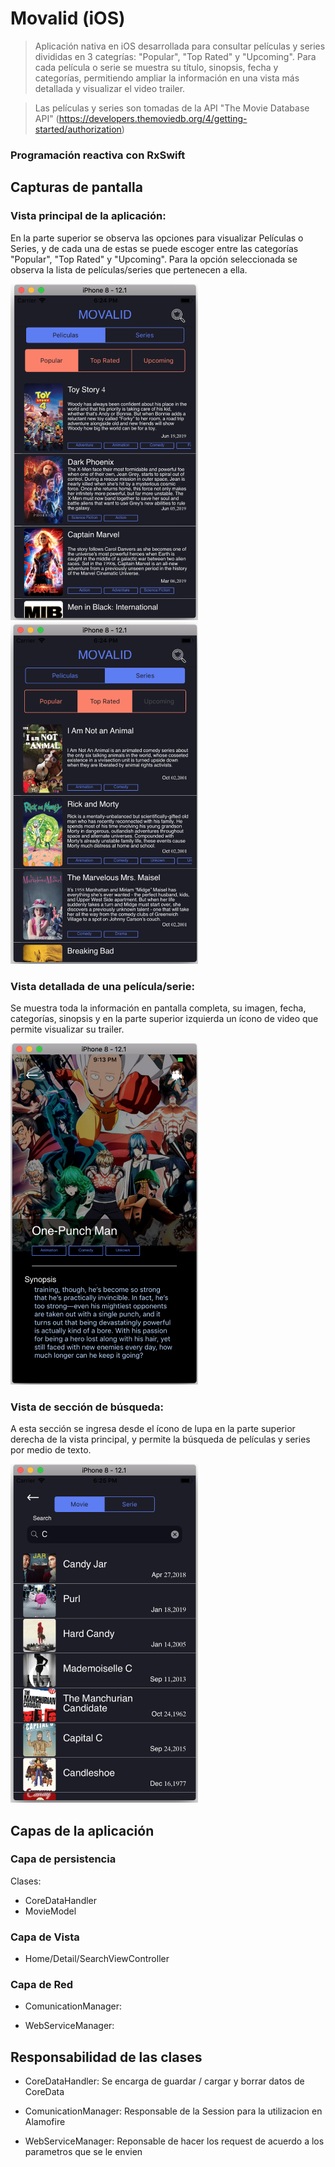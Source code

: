 # Movalid (iOS)

> Aplicación nativa en iOS desarrollada para consultar películas y series divididas en 3 categrías: "Popular", "Top Rated" y "Upcoming". Para cada película o serie se muestra su título, sinopsis, fecha y categorías, permitiendo ampliar la información en una vista más detallada y visualizar el video trailer.

> Las películas y series son tomadas de la API "The Movie Database API" (https://developers.themoviedb.org/4/getting-started/authorization)

### Programación reactiva con RxSwift

## Capturas de pantalla

### Vista principal de la aplicación:
En la parte superior se observa las opciones para visualizar Películas o Series, y de cada una de estas se puede escoger entre las categorías "Popular", "Top Rated" y "Upcoming". Para la opción seleccionada se observa la lista de películas/series que pertenecen a ella.

<img src="./Screenshot/home.png" width="300"> <img src="./Screenshot/homeSerie.png" width="300">

### Vista detallada de una película/serie:
Se muestra toda la información en pantalla completa, su imagen, fecha, categorías, sinopsis y en la parte superior izquierda un ícono de video que permite visualizar su trailer.

<img src="./Screenshot/detail.png" width="300">

### Vista de sección de búsqueda:
A esta sección se ingresa desde el ícono de lupa en la parte superior derecha de la vista principal, y permite la búsqueda de películas y series por medio de texto.

<img src="./Screenshot/search.png" width="300">


## Capas de la aplicación

### Capa de persistencia

Clases:
- CoreDataHandler
- MovieModel

### Capa de Vista
- Home/Detail/SearchViewController

### Capa de Red

- ComunicationManager:

- WebServiceManager:


## Responsabilidad de las clases

- CoreDataHandler:  Se encarga de guardar / cargar y borrar datos de CoreData

- ComunicationManager: Responsable de la Session para la utilizacion en Alamofire

- WebServiceManager: Reponsable de hacer los request de acuerdo a los parametros que se le envien
